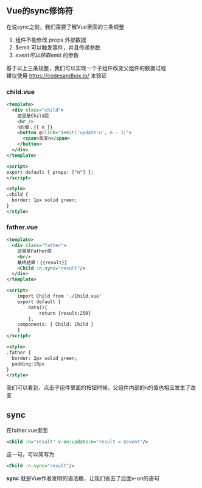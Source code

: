 ## Vue的sync修饰符
在说sync之前，我们需要了解Vue里面的三条规整
1. 组件不能修改 props 外部数据
2. $emit 可以触发事件，并且传递参数
3. $event 可以获取$emit 的参数  

基于以上三条规整，我们可以实现一个子组件改变父组件的数据过程   
建议使用
https://codesandbox.io/
来验证

### child.vue
~~~xml
<template>
  <div class="child">
    这里是Child层
    <br />
    n的值：{{ n }}
    <button @click="$emit('update:n', n - 1)">
      <span>改变n</span>
    </button>
  </div>
</template>

<script>
export default { props: ["n"] };
</script>

<style>
.child {
  border: 1px solid green;
}
</style>
~~~

### father.vue
~~~xml
<template>
  <div class="father">
    这里是Father层
    <br/>
    最终结果：{{result}}
    <Child :n.sync="result"/>
  </div>
</template>

<script>
    import Child from './Child.vue'
    export default {
        data(){
            return {result:250}
        },
    components: { Child: Child }
    }
</script>

<style>
.father {
  border: 2px solid green;
  padding:10px
}
</style>
~~~

我们可以看到，点击子组件里面的按钮时候，父组件内部的n的值也相应发生了改变

## sync
在father.vue里面
~~~xml
<Child :n="result" v-on:update:n="result = $event"/>
~~~
这一句，可以简写为
~~~xml
<Child :n.sync="result"/>
~~~
**sync** 就是Vue作者发明的语法糖，让我们省去了后面v-on的语句
